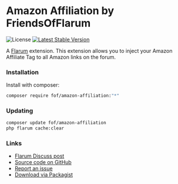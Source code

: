# Amazon Affiliation by FriendsOfFlarum

![License](https://img.shields.io/badge/license-MIT-blue.svg) [![Latest Stable Version](https://img.shields.io/packagist/v/fof/amazon-affiliation.svg)](https://packagist.org/packages/fof/amazon-affiliation)

A [Flarum](http://flarum.org) extension. This extension allows you to inject your Amazon Affiliate Tag to all Amazon links on the forum.

### Installation

Install with composer:

```sh
composer require fof/amazon-affiliation:"*"
```

### Updating

```sh
composer update fof/amazon-affiliation
php flarum cache:clear
```

### Links

- [Flarum Discuss post](https://discuss.flarum.org/d/12389)
- [Source code on GitHub](https://github.com/FriendsOfFlarum/amazon-affiliation)
- [Report an issue](https://github.com/FriendsOfFlarum/amazon-affiliation/issues)
- [Download via Packagist](https://packagist.org/packages/fof/amazon-affiliation)
